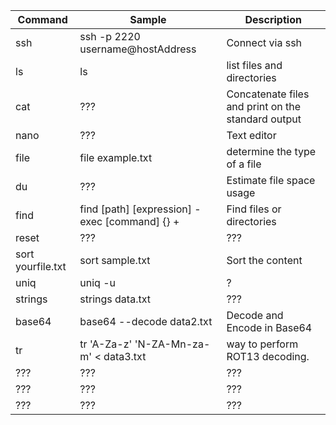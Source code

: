 | Command | Sample | Description |
| --- | --- | --- |
| ssh | ssh -p 2220 username@hostAddress | Connect via ssh |
| ls | ls | list files and directories |
| cat | ??? | Concatenate files and print on the standard output |
| nano | ??? | Text editor |
| file | file example.txt |  determine the type of a file |
| du | ??? | Estimate file space usage |
| find | find [path] [expression] -exec [command] {} + | Find files or directories |
| reset | ??? | ??? |
| sort yourfile.txt | sort sample.txt | Sort the content |
| uniq | uniq -u | ? |
| strings | strings data.txt | ??? |
| base64 | base64 --decode data2.txt | Decode and Encode in Base64  |
| tr | tr 'A-Za-z' 'N-ZA-Mn-za-m' < data3.txt | way to perform ROT13 decoding. |
| ??? | ??? | ??? |
| ??? | ??? | ??? |
| ??? | ??? | ??? |

